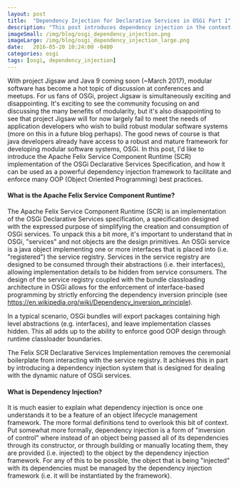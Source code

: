 ```yaml
---
layout: post
title:  "Dependency Injection for Declarative Services in OSGi Part 1"
description: "This post introduces dependency injection in the context of the OSGi Declarative Services Specification."
imageSmall: /img/blog/osgi_dependency_injection.png
imageLarge: /img/blog/osgi_dependency_injection_large.png
date:   2016-05-20 10:24:00 -0400
categories: osgi
tags: [osgi, dependency_injection]
---
```


With project Jigsaw and Java 9 coming soon (~March 2017), modular software has become a hot topic of discussion at conferences and meetups. 
For us fans of OSGi, project Jigsaw is simultaneously exciting and disappointing. It's exciting to see the community focusing on and discussing 
the many benefits of modularity, but it's also disappointing to see that project Jigsaw will for now largely fail to meet the needs of application developers
who wish to build robust modular software systems (more on this in a future blog perhaps). The good news of course is that java developers already have access to 
a robust and mature framework for developing modular software systems, OSGi. In this post, I'd like to introduce the Apache Felix Service Component 
Runtime (SCR) implementation of the OSGi Declarative Services Specification, and how it can be used as a powerful dependency injection framework to facilitate 
and enforce many OOP (Object Oriented Programming) best practices.

#### What is the Apache Felix Service Component Runtime?
The Apache Felix Service Component Runtime (SCR) is an implementation of the OSGi Declarative Services specification, a specification designed with the expressed purpose of 
simplifying the creation and consumption of OSGi services. To unpack this a bit more, it's important to understand that in OSGi, "services" and not objects are 
the design primitives. An OSGi service is a java object implementing one or more interfaces that is placed into (i.e. "registered") the service registry. Services in 
the service registry are designed to be consumed through their abstractions (i.e. their interfaces), allowing implementation details to be hidden 
from service consumers. The design of the service registry coupled with the bundle classloading architecture in OSGi allows for the enforcement of 
interface-based programming by strictly enforcing the dependency inversion principle (see https://en.wikipedia.org/wiki/Dependency_inversion_principle). 

In a typical scenario, OSGi bundles will export packages containing high level abstractions (e.g. interfaces), and leave implementation classes hidden. 
This all adds up to the ability to enforce good OOP design through runtime classloader boundaries.

The Felix SCR Declarative Services Implementation removes the ceremonial boilerplate from interacting with the service registry. It achieves this in part
by introducing a dependency injection system that is designed for dealing with the dynamic nature of OSGi services. 

#### What is Dependency Injection?
It is much easier to explain what dependency injection is once one understands it to be a feature of an object lifecycle management framework. The more formal 
definitions tend to overlook this bit of context. Put somewhat more formally, dependency injection is a form of "inversion of control" where instead 
of an object being passed all of its dependencies through its constructor, or through building or manually locating them, they are provided (i.e. injected) 
to the object by the dependency injection framework. For any of this to be possible, the object that is being "injected" with its dependencies 
must be managed by the dependency injection framework (i.e. it will be instantiated by the framework). 


